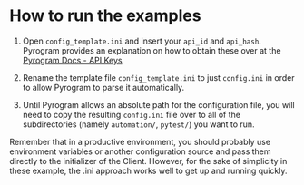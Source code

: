 # How to run the examples

1) Open `config_template.ini` and insert your `api_id` and `api_hash`.
Pyrogram provides an explanation on how to obtain these over at the [Pyrogram Docs - API Keys](https://docs.pyrogram.ml/start/ProjectSetup#api-keys)

2) Rename the template file `config_template.ini` to just `config.ini` in order to allow 
Pyrogram to parse it automatically.

3) Until Pyrogram allows an absolute path for the configuration file, you will need to copy the 
resulting `config.ini` file over to all of the subdirectories (namely `automation/`, `pytest/`) 
you 
want to run.

Remember that in a productive environment, you should probably use environment variables or 
another configuration source and pass them directly to the initializer of the Client. 
However, for the sake of simplicity in these example, the .ini approach works well to get 
up and running quickly.
